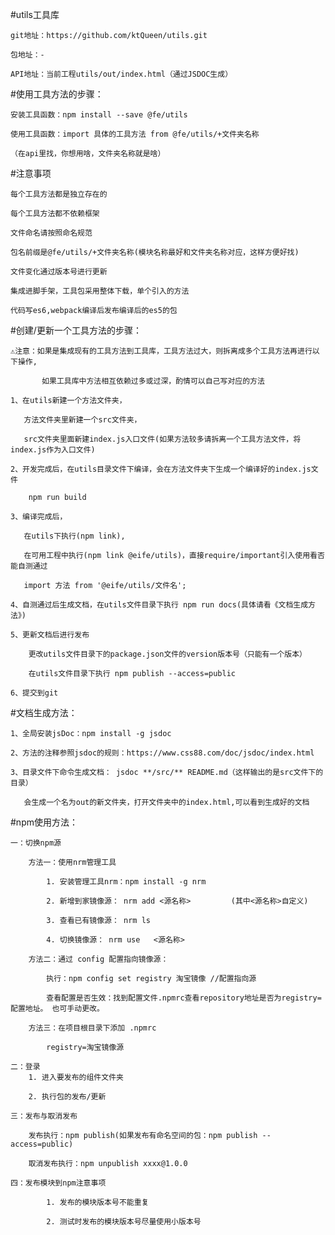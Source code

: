 
#utils工具库

    git地址：https://github.com/ktQueen/utils.git

    包地址：-

    API地址：当前工程utils/out/index.html（通过JSDOC生成）


#使用工具方法的步骤：

    安装工具函数：npm install --save @fe/utils

    使用工具函数：import 具体的工具方法 from @fe/utils/+文件夹名称

    （在api里找，你想用啥，文件夹名称就是啥）


#注意事项

    每个工具方法都是独立存在的

    每个工具方法都不依赖框架

    文件命名请按照命名规范

    包名前缀是@fe/utils/+文件夹名称(模块名称最好和文件夹名称对应，这样方便好找)

    文件变化通过版本号进行更新

    集成进脚手架，工具包采用整体下载，单个引入的方法

    代码写es6,webpack编译后发布编译后的es5的包


#创建/更新一个工具方法的步骤：

    ⚠️注意：如果是集成现有的工具方法到工具库，工具方法过大，则拆离成多个工具方法再进行以下操作,

           如果工具库中方法相互依赖过多或过深，酌情可以自己写对应的方法

    1、在utils新建一个方法文件夹，

       方法文件夹里新建一个src文件夹，

       src文件夹里面新建index.js入口文件(如果方法较多请拆离一个工具方法文件，将index.js作为入口文件)

    2、开发完成后，在utils目录文件下编译，会在方法文件夹下生成一个编译好的index.js文件

        npm run build

    3、编译完成后，

       在utils下执行(npm link),

       在可用工程中执行(npm link @eife/utils)，直接require/important引入使用看否能自测通过

       import 方法 from '@eife/utils/文件名';

    4、自测通过后生成文档，在utils文件目录下执行 npm run docs(具体请看《文档生成方法》)

    5、更新文档后进行发布

        更改utils文件目录下的package.json文件的version版本号（只能有一个版本）

        在utils文件目录下执行 npm publish --access=public

    6、提交到git


#文档生成方法：

    1、全局安装jsDoc：npm install -g jsdoc

    2、方法的注释参照jsdoc的规则：https://www.css88.com/doc/jsdoc/index.html

    3、目录文件下命令生成文档： jsdoc **/src/** README.md（这样输出的是src文件下的目录）

       会生成一个名为out的新文件夹，打开文件夹中的index.html,可以看到生成好的文档



#npm使用方法：

    一：切换npm源

        方法一：使用nrm管理工具

            1. 安装管理工具nrm：npm install -g nrm

            2. 新增到家镜像源： nrm add <源名称>         (其中<源名称>自定义)

            3. 查看已有镜像源： nrm ls

            4. 切换镜像源： nrm use   <源名称>

        方法二：通过 config 配置指向镜像源：

            执行：npm config set registry 淘宝镜像 //配置指向源

            查看配置是否生效：找到配置文件.npmrc查看repository地址是否为registry=配置地址。 也可手动更改。

        方法三：在项目根目录下添加 .npmrc

            registry=淘宝镜像源

    二：登录
        1. 进入要发布的组件文件夹

        2. 执行包的发布/更新

    三：发布与取消发布

        发布执行：npm publish(如果发布有命名空间的包：npm publish --access=public)

        取消发布执行：npm unpublish xxxx@1.0.0

    四：发布模块到npm注意事项

            1. 发布的模块版本号不能重复

            2. 测试时发布的模块版本号尽量使用小版本号



